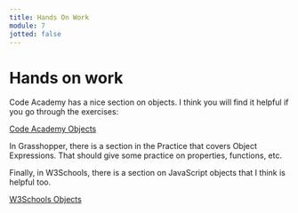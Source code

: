 ```yaml
---
title: Hands On Work
module: 7
jotted: false
---
```


# Hands on work

Code Academy has a nice section on objects.  I think you will find it helpful if you go through the exercises:

<a href="https://www.codecademy.com/courses/learn-javascript-objects/lessons/objects/exercises/intro?action=lesson_resume&course_redirect=introduction-to-javascript" target="_new">Code Academy Objects</a>

In Grasshopper, there is a section in the Practice that covers Object Expressions.  That should give some practice on properties, functions, etc.

Finally, in W3Schools, there is a section on JavaScript objects that I think is helpful too.

<a href="https://www.w3schools.com/js/js_object_definition.asp" target="_new">W3Schools Objects</a>